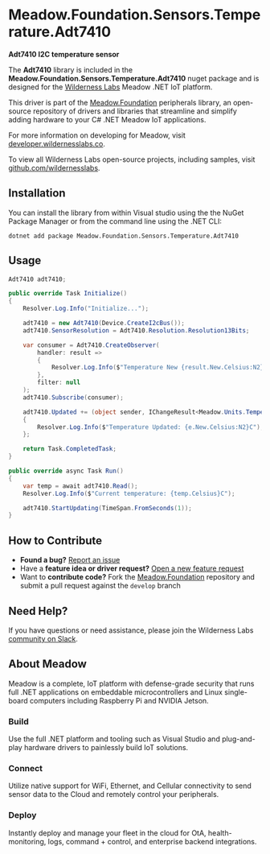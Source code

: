 # Meadow.Foundation.Sensors.Temperature.Adt7410

**Adt7410 I2C temperature sensor**

The **Adt7410** library is included in the **Meadow.Foundation.Sensors.Temperature.Adt7410** nuget package and is designed for the [Wilderness Labs](www.wildernesslabs.co) Meadow .NET IoT platform.

This driver is part of the [Meadow.Foundation](https://developer.wildernesslabs.co/Meadow/Meadow.Foundation/) peripherals library, an open-source repository of drivers and libraries that streamline and simplify adding hardware to your C# .NET Meadow IoT applications.

For more information on developing for Meadow, visit [developer.wildernesslabs.co](http://developer.wildernesslabs.co/).

To view all Wilderness Labs open-source projects, including samples, visit [github.com/wildernesslabs](https://github.com/wildernesslabs/).

## Installation

You can install the library from within Visual studio using the the NuGet Package Manager or from the command line using the .NET CLI:

`dotnet add package Meadow.Foundation.Sensors.Temperature.Adt7410`
## Usage

```csharp
Adt7410 adt7410;

public override Task Initialize()
{
    Resolver.Log.Info("Initialize...");

    adt7410 = new Adt7410(Device.CreateI2cBus());
    adt7410.SensorResolution = Adt7410.Resolution.Resolution13Bits;

    var consumer = Adt7410.CreateObserver(
        handler: result =>
        {
            Resolver.Log.Info($"Temperature New {result.New.Celsius:N2}C, Old {result.Old?.Celsius:N2}C");
        },
        filter: null
    );
    adt7410.Subscribe(consumer);

    adt7410.Updated += (object sender, IChangeResult<Meadow.Units.Temperature> e) =>
    {
        Resolver.Log.Info($"Temperature Updated: {e.New.Celsius:N2}C");
    };

    return Task.CompletedTask;
}

public override async Task Run()
{
    var temp = await adt7410.Read();
    Resolver.Log.Info($"Current temperature: {temp.Celsius}C");

    adt7410.StartUpdating(TimeSpan.FromSeconds(1));
}

```
## How to Contribute

- **Found a bug?** [Report an issue](https://github.com/WildernessLabs/Meadow_Issues/issues)
- Have a **feature idea or driver request?** [Open a new feature request](https://github.com/WildernessLabs/Meadow_Issues/issues)
- Want to **contribute code?** Fork the [Meadow.Foundation](https://github.com/WildernessLabs/Meadow.Foundation) repository and submit a pull request against the `develop` branch


## Need Help?

If you have questions or need assistance, please join the Wilderness Labs [community on Slack](http://slackinvite.wildernesslabs.co/).
## About Meadow

Meadow is a complete, IoT platform with defense-grade security that runs full .NET applications on embeddable microcontrollers and Linux single-board computers including Raspberry Pi and NVIDIA Jetson.

### Build

Use the full .NET platform and tooling such as Visual Studio and plug-and-play hardware drivers to painlessly build IoT solutions.

### Connect

Utilize native support for WiFi, Ethernet, and Cellular connectivity to send sensor data to the Cloud and remotely control your peripherals.

### Deploy

Instantly deploy and manage your fleet in the cloud for OtA, health-monitoring, logs, command + control, and enterprise backend integrations.


